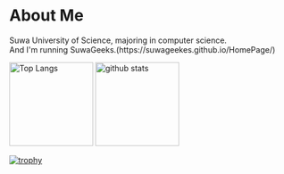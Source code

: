 <h1>
  About Me
</h1>
<p>
  Suwa University of Science, majoring in computer science.<br>
  And I'm running SuwaGeeks.(https://suwageekes.github.io/HomePage/) 
</p>

<p align="left"> 
  <img alt="Top Langs" height="150px" src="https://github-readme-stats.vercel.app/api/top-langs/?username=mochi-yu&layout=compact&show_icons=true&theme=synthwave&" />
  <img alt="github stats" height="150px" src="https://github-readme-stats.vercel.app/api?username=mochi-yu&show_icons=ture&count_private=true&theme=synthwave" />
</p>

[![trophy](https://github-profile-trophy.vercel.app/?username=mochi-yu&theme=onedark&column=7&theme=synthwave
)](https://github.com/ryo-ma/github-profile-trophy)

